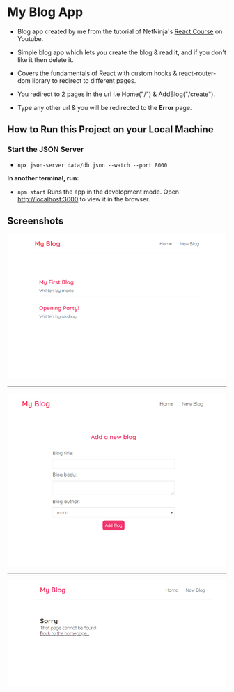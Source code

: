# My Blog App

- Blog app created by me from the tutorial of NetNinja's [React Course](https://www.youtube.com/playlist?list=PL4cUxeGkcC9gZD-Tvwfod2gaISzfRiP9d) on Youtube.

- Simple blog app which lets you create the blog & read it, and if you don't like it then delete it.

- Covers the fundamentals of React with custom hooks & react-router-dom library to redirect to different pages.

- You redirect to 2 pages in the url i.e Home("/") & AddBlog("/create").

- Type any other url & you will be redirected to the **Error** page.

## How to Run this Project on your Local Machine

### Start the JSON Server

- `npx json-server data/db.json --watch --port 8000`

**In another terminal, run:**

- `npm start` Runs the app in the development mode. Open [http://localhost:3000](http://localhost:3000) to view it in the browser.

## Screenshots

![Homepage](./assets/MyBlogHomepage.png)

---

![Add Blog Page](./assets/MyBlogAdd.png)

---

![Error Page](./assets/ErrorPage.png)
